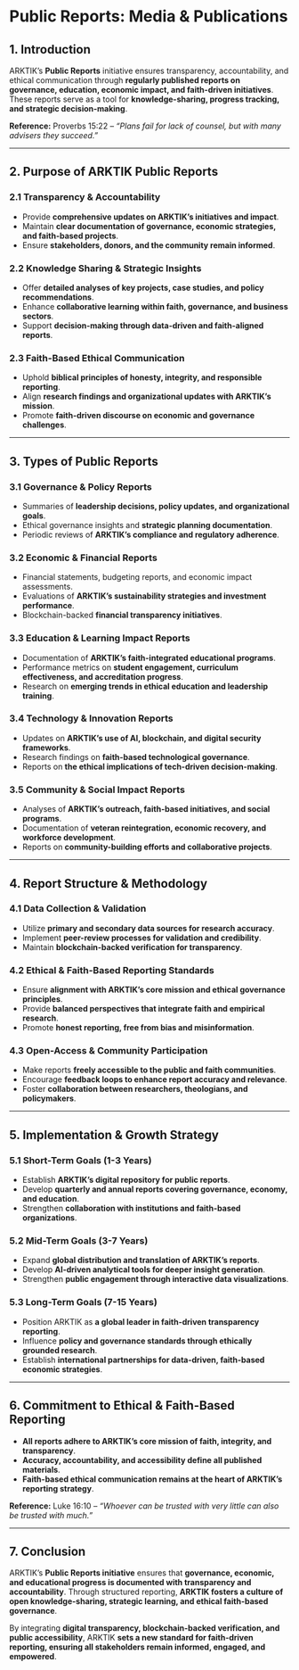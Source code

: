 # **Public Reports: Media & Publications**

## **1. Introduction**
ARKTIK’s **Public Reports** initiative ensures transparency, accountability, and ethical communication through **regularly published reports on governance, education, economic impact, and faith-driven initiatives**. These reports serve as a tool for **knowledge-sharing, progress tracking, and strategic decision-making**.

**Reference:** Proverbs 15:22 – *“Plans fail for lack of counsel, but with many advisers they succeed.”*

---

## **2. Purpose of ARKTIK Public Reports**
### **2.1 Transparency & Accountability**
- Provide **comprehensive updates on ARKTIK’s initiatives and impact**.
- Maintain **clear documentation of governance, economic strategies, and faith-based projects**.
- Ensure **stakeholders, donors, and the community remain informed**.

### **2.2 Knowledge Sharing & Strategic Insights**
- Offer **detailed analyses of key projects, case studies, and policy recommendations**.
- Enhance **collaborative learning within faith, governance, and business sectors**.
- Support **decision-making through data-driven and faith-aligned reports**.

### **2.3 Faith-Based Ethical Communication**
- Uphold **biblical principles of honesty, integrity, and responsible reporting**.
- Align **research findings and organizational updates with ARKTIK’s mission**.
- Promote **faith-driven discourse on economic and governance challenges**.

---

## **3. Types of Public Reports**
### **3.1 Governance & Policy Reports**
- Summaries of **leadership decisions, policy updates, and organizational goals**.
- Ethical governance insights and **strategic planning documentation**.
- Periodic reviews of **ARKTIK’s compliance and regulatory adherence**.

### **3.2 Economic & Financial Reports**
- Financial statements, budgeting reports, and economic impact assessments.
- Evaluations of **ARKTIK’s sustainability strategies and investment performance**.
- Blockchain-backed **financial transparency initiatives**.

### **3.3 Education & Learning Impact Reports**
- Documentation of **ARKTIK’s faith-integrated educational programs**.
- Performance metrics on **student engagement, curriculum effectiveness, and accreditation progress**.
- Research on **emerging trends in ethical education and leadership training**.

### **3.4 Technology & Innovation Reports**
- Updates on **ARKTIK’s use of AI, blockchain, and digital security frameworks**.
- Research findings on **faith-based technological governance**.
- Reports on **the ethical implications of tech-driven decision-making**.

### **3.5 Community & Social Impact Reports**
- Analyses of **ARKTIK’s outreach, faith-based initiatives, and social programs**.
- Documentation of **veteran reintegration, economic recovery, and workforce development**.
- Reports on **community-building efforts and collaborative projects**.

---

## **4. Report Structure & Methodology**
### **4.1 Data Collection & Validation**
- Utilize **primary and secondary data sources for research accuracy**.
- Implement **peer-review processes for validation and credibility**.
- Maintain **blockchain-backed verification for transparency**.

### **4.2 Ethical & Faith-Based Reporting Standards**
- Ensure **alignment with ARKTIK’s core mission and ethical governance principles**.
- Provide **balanced perspectives that integrate faith and empirical research**.
- Promote **honest reporting, free from bias and misinformation**.

### **4.3 Open-Access & Community Participation**
- Make reports **freely accessible to the public and faith communities**.
- Encourage **feedback loops to enhance report accuracy and relevance**.
- Foster **collaboration between researchers, theologians, and policymakers**.

---

## **5. Implementation & Growth Strategy**
### **5.1 Short-Term Goals (1-3 Years)**
- Establish **ARKTIK’s digital repository for public reports**.
- Develop **quarterly and annual reports covering governance, economy, and education**.
- Strengthen **collaboration with institutions and faith-based organizations**.

### **5.2 Mid-Term Goals (3-7 Years)**
- Expand **global distribution and translation of ARKTIK’s reports**.
- Develop **AI-driven analytical tools for deeper insight generation**.
- Strengthen **public engagement through interactive data visualizations**.

### **5.3 Long-Term Goals (7-15 Years)**
- Position ARKTIK as **a global leader in faith-driven transparency reporting**.
- Influence **policy and governance standards through ethically grounded research**.
- Establish **international partnerships for data-driven, faith-based economic strategies**.

---

## **6. Commitment to Ethical & Faith-Based Reporting**
- **All reports adhere to ARKTIK’s core mission of faith, integrity, and transparency**.
- **Accuracy, accountability, and accessibility define all published materials**.
- **Faith-based ethical communication remains at the heart of ARKTIK’s reporting strategy**.

**Reference:** Luke 16:10 – *“Whoever can be trusted with very little can also be trusted with much.”*

---

## **7. Conclusion**
ARKTIK’s **Public Reports initiative** ensures that **governance, economic, and educational progress is documented with transparency and accountability**. Through structured reporting, **ARKTIK fosters a culture of open knowledge-sharing, strategic learning, and ethical faith-based governance**.

By integrating **digital transparency, blockchain-backed verification, and public accessibility**, ARKTIK **sets a new standard for faith-driven reporting, ensuring all stakeholders remain informed, engaged, and empowered**.
